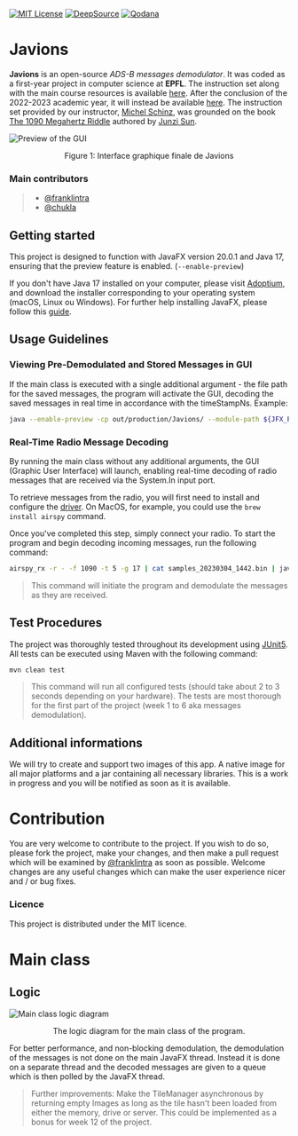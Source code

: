 [![MIT License](https://img.shields.io/badge/License-MIT-green.svg)](https://choosealicense.com/licenses/mit/)
[![DeepSource](https://deepsource.io/gh/franklintra/Javions.svg/?label=resolved+issues&show_trend=false&token=CmvAJnWex2qCynvmZiepgXiK)](https://deepsource.io/gh/franklintra/Javions/?ref=repository-badge)
[![Qodana](https://github.com/franklintra/Javions/actions/workflows/Qodana_quality_tests.yml/badge.svg)](https://github.com/franklintra/Javions/actions/workflows/Qodana_quality_tests.yml)

# Javions

**Javions** is an open-source _ADS-B messages demodulator_. It was coded as a first-year project in computer science at **EPFL**. The instruction set along with the main course resources is available [here](https://cs108.epfl.ch). After the conclusion of the 2022-2023 academic year, it will instead be available [here](https://cs108.epfl.ch/archive/23).
The instruction set provided by our instructor, [Michel Schinz](https://people.epfl.ch/michel.schinz), was grounded on the book [The 1090 Megahertz Riddle](https://mode-s.org/decode) authored by [Junzi Sun](https://junzis.com/).

![Preview of the GUI](https://cs108.epfl.ch/p/i/javions-final;64.png)
<center>Figure 1: Interface graphique finale de Javions</center>

### Main contributors
>- [@franklintra](https://www.github.com/franklintra)
>- [@chukla](https://www.github.com/chukla)


## Getting started
This project is designed to function with JavaFX version 20.0.1 and Java 17, ensuring that the preview feature is enabled. (`--enable-preview`)

If you don't have Java 17 installed on your computer, please visit [Adoptium](https://adoptium.net/), and download the installer corresponding to your operating system (macOS, Linux ou Windows).
For further help installing JavaFX, please follow this [guide](https://cs108.epfl.ch/g/openjfx.html). 

## Usage Guidelines
### Viewing Pre-Demodulated and Stored Messages in GUI
If the main class is executed with a single additional argument - the file path for the saved messages, the program will activate the GUI, decoding the saved messages in real time in accordance with the timeStampNs.
Example:
```Bash
java --enable-preview -cp out/production/Javions/ --module-path ${JFX_PATH?} --add-modules javafx.controls ch.epfl.javions.gui.Main resources/messages_20230318_0915.bin
```


### Real-Time Radio Message Decoding

By running the main class without any additional arguments, the GUI (Graphic User Interface) will launch, enabling real-time decoding of radio messages that are received via the System.In input port. 

To retrieve messages from the radio, you will first need to install and configure the [driver](https://github.com/airspy/airspyone_host). On MacOS, for example, you could use the `brew install airspy` command. 

Once you've completed this step, simply connect your radio. To start the program and begin decoding incoming messages, run the following command:

```Bash
airspy_rx -r - -f 1090 -t 5 -g 17 | cat samples_20230304_1442.bin | java --enable-preview -cp out/production/Javions/ --module-path ${JFX_PATH?} --add-modules javafx.controls ch.epfl.javions.gui.Main
```

>This command will initiate the program and demodulate the messages as they are received.

## Test Procedures
The project was thoroughly tested throughout its development using [JUnit5](https://junit.org). All tests can be executed using Maven with the following command:
```Bash
mvn clean test
```
> This command will run all configured tests (should take about 2 to 3 seconds depending on your hardware). The tests are most thorough for the first part of the project (week 1 to 6 aka messages demodulation).

## Additional informations
We will try to create and support two images of this app. A native image for all major platforms and a jar containing all necessary libraries. This is a work in progress and you will be notified as soon as it is available.


# Contribution

You are very welcome to contribute to the project. If you wish to do so, please fork the project, make your changes, and then make a pull request which will be examined by [@franklintra](https://www.github.com/franklintra) as soon as possible.
Welcome changes are any useful changes which can make the user experience nicer and / or bug fixes.

### Licence
This project is distributed under the MIT licence.


# Main class
## Logic
![Main class logic diagram](https://showme.redstarplugin.com/s/ejxsYwHw)
<center>The logic diagram for the main class of the program. </center>

For better performance, and non-blocking demodulation, the demodulation of the messages is not done on the main JavaFX thread. Instead it is done on a separate thread and the decoded messages are given to a queue which is then polled by the JavaFX thread.
> Further improvements: Make the TileManager asynchronous by returning empty Images as long as the tile hasn't been loaded from either the memory, drive or server. This could be implemented as a bonus for week 12 of the project. 

